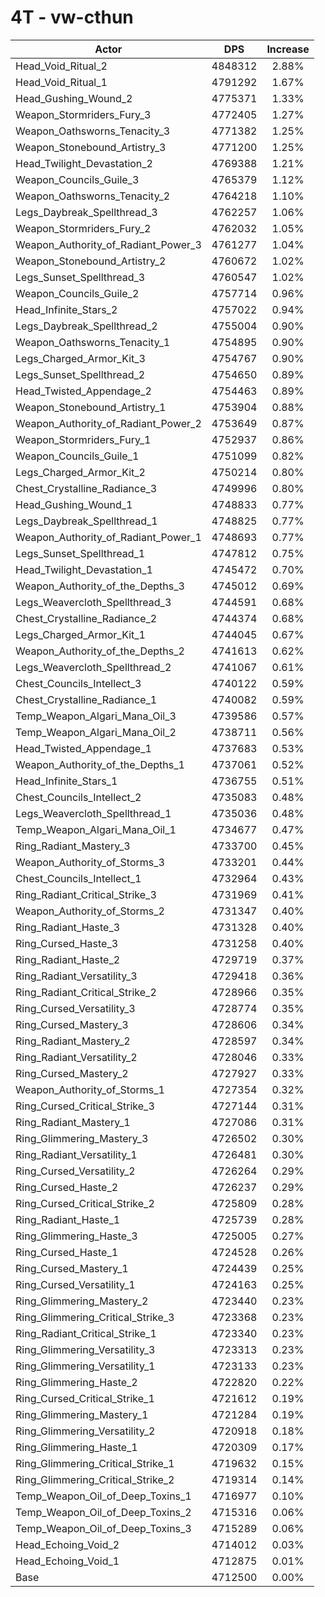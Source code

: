 # 4T - vw-cthun
| Actor | DPS | Increase |
|---|:---:|:---:|
|Head_Void_Ritual_2|4848312|2.88%|
|Head_Void_Ritual_1|4791292|1.67%|
|Head_Gushing_Wound_2|4775371|1.33%|
|Weapon_Stormriders_Fury_3|4772405|1.27%|
|Weapon_Oathsworns_Tenacity_3|4771382|1.25%|
|Weapon_Stonebound_Artistry_3|4771200|1.25%|
|Head_Twilight_Devastation_2|4769388|1.21%|
|Weapon_Councils_Guile_3|4765379|1.12%|
|Weapon_Oathsworns_Tenacity_2|4764218|1.10%|
|Legs_Daybreak_Spellthread_3|4762257|1.06%|
|Weapon_Stormriders_Fury_2|4762032|1.05%|
|Weapon_Authority_of_Radiant_Power_3|4761277|1.04%|
|Weapon_Stonebound_Artistry_2|4760672|1.02%|
|Legs_Sunset_Spellthread_3|4760547|1.02%|
|Weapon_Councils_Guile_2|4757714|0.96%|
|Head_Infinite_Stars_2|4757022|0.94%|
|Legs_Daybreak_Spellthread_2|4755004|0.90%|
|Weapon_Oathsworns_Tenacity_1|4754895|0.90%|
|Legs_Charged_Armor_Kit_3|4754767|0.90%|
|Legs_Sunset_Spellthread_2|4754650|0.89%|
|Head_Twisted_Appendage_2|4754463|0.89%|
|Weapon_Stonebound_Artistry_1|4753904|0.88%|
|Weapon_Authority_of_Radiant_Power_2|4753649|0.87%|
|Weapon_Stormriders_Fury_1|4752937|0.86%|
|Weapon_Councils_Guile_1|4751099|0.82%|
|Legs_Charged_Armor_Kit_2|4750214|0.80%|
|Chest_Crystalline_Radiance_3|4749996|0.80%|
|Head_Gushing_Wound_1|4748833|0.77%|
|Legs_Daybreak_Spellthread_1|4748825|0.77%|
|Weapon_Authority_of_Radiant_Power_1|4748693|0.77%|
|Legs_Sunset_Spellthread_1|4747812|0.75%|
|Head_Twilight_Devastation_1|4745472|0.70%|
|Weapon_Authority_of_the_Depths_3|4745012|0.69%|
|Legs_Weavercloth_Spellthread_3|4744591|0.68%|
|Chest_Crystalline_Radiance_2|4744374|0.68%|
|Legs_Charged_Armor_Kit_1|4744045|0.67%|
|Weapon_Authority_of_the_Depths_2|4741613|0.62%|
|Legs_Weavercloth_Spellthread_2|4741067|0.61%|
|Chest_Councils_Intellect_3|4740122|0.59%|
|Chest_Crystalline_Radiance_1|4740082|0.59%|
|Temp_Weapon_Algari_Mana_Oil_3|4739586|0.57%|
|Temp_Weapon_Algari_Mana_Oil_2|4738711|0.56%|
|Head_Twisted_Appendage_1|4737683|0.53%|
|Weapon_Authority_of_the_Depths_1|4737061|0.52%|
|Head_Infinite_Stars_1|4736755|0.51%|
|Chest_Councils_Intellect_2|4735083|0.48%|
|Legs_Weavercloth_Spellthread_1|4735036|0.48%|
|Temp_Weapon_Algari_Mana_Oil_1|4734677|0.47%|
|Ring_Radiant_Mastery_3|4733700|0.45%|
|Weapon_Authority_of_Storms_3|4733201|0.44%|
|Chest_Councils_Intellect_1|4732964|0.43%|
|Ring_Radiant_Critical_Strike_3|4731969|0.41%|
|Weapon_Authority_of_Storms_2|4731347|0.40%|
|Ring_Radiant_Haste_3|4731328|0.40%|
|Ring_Cursed_Haste_3|4731258|0.40%|
|Ring_Radiant_Haste_2|4729719|0.37%|
|Ring_Radiant_Versatility_3|4729418|0.36%|
|Ring_Radiant_Critical_Strike_2|4728966|0.35%|
|Ring_Cursed_Versatility_3|4728774|0.35%|
|Ring_Cursed_Mastery_3|4728606|0.34%|
|Ring_Radiant_Mastery_2|4728597|0.34%|
|Ring_Radiant_Versatility_2|4728046|0.33%|
|Ring_Cursed_Mastery_2|4727927|0.33%|
|Weapon_Authority_of_Storms_1|4727354|0.32%|
|Ring_Cursed_Critical_Strike_3|4727144|0.31%|
|Ring_Radiant_Mastery_1|4727086|0.31%|
|Ring_Glimmering_Mastery_3|4726502|0.30%|
|Ring_Radiant_Versatility_1|4726481|0.30%|
|Ring_Cursed_Versatility_2|4726264|0.29%|
|Ring_Cursed_Haste_2|4726237|0.29%|
|Ring_Cursed_Critical_Strike_2|4725809|0.28%|
|Ring_Radiant_Haste_1|4725739|0.28%|
|Ring_Glimmering_Haste_3|4725005|0.27%|
|Ring_Cursed_Haste_1|4724528|0.26%|
|Ring_Cursed_Mastery_1|4724439|0.25%|
|Ring_Cursed_Versatility_1|4724163|0.25%|
|Ring_Glimmering_Mastery_2|4723440|0.23%|
|Ring_Glimmering_Critical_Strike_3|4723368|0.23%|
|Ring_Radiant_Critical_Strike_1|4723340|0.23%|
|Ring_Glimmering_Versatility_3|4723313|0.23%|
|Ring_Glimmering_Versatility_1|4723133|0.23%|
|Ring_Glimmering_Haste_2|4722820|0.22%|
|Ring_Cursed_Critical_Strike_1|4721612|0.19%|
|Ring_Glimmering_Mastery_1|4721284|0.19%|
|Ring_Glimmering_Versatility_2|4720918|0.18%|
|Ring_Glimmering_Haste_1|4720309|0.17%|
|Ring_Glimmering_Critical_Strike_1|4719632|0.15%|
|Ring_Glimmering_Critical_Strike_2|4719314|0.14%|
|Temp_Weapon_Oil_of_Deep_Toxins_1|4716977|0.10%|
|Temp_Weapon_Oil_of_Deep_Toxins_2|4715316|0.06%|
|Temp_Weapon_Oil_of_Deep_Toxins_3|4715289|0.06%|
|Head_Echoing_Void_2|4714012|0.03%|
|Head_Echoing_Void_1|4712875|0.01%|
|Base|4712500|0.00%|
